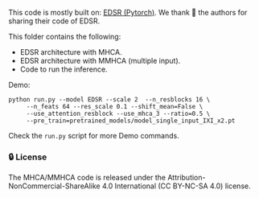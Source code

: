 This code is mostly built on: [EDSR (Pytorch)](https://github.com/sanghyun-son/EDSR-PyTorch). We thank 🙏 the authors for sharing their code of EDSR.

This folder contains the following:
- EDSR architecture with MHCA.
- EDSR architecture with MMHCA (multiple input).
- Code to run the inference.

Demo:
```
python run.py --model EDSR --scale 2  --n_resblocks 16 \
     --n_feats 64 --res_scale 0.1 --shift_mean=False \
     --use_attention_resblock --use_mhca_3 --ratio=0.5 \
     --pre_train=pretrained_models/model_single_input_IXI_x2.pt
```

Check the ```run.py``` script for more Demo commands.

### 🔒 License
The MHCA/MMHCA code is released under the Attribution-NonCommercial-ShareAlike 4.0 International (CC BY-NC-SA 4.0) license.
